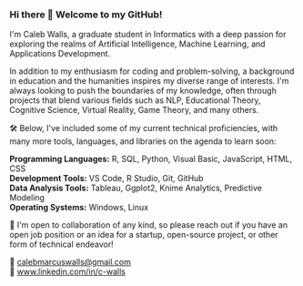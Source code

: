 ### Hi there 👋 Welcome to my GitHub!

I'm Caleb Walls, a graduate student in Informatics with a deep passion for exploring the realms of Artificial Intelligence, Machine Learning, and Applications Development.

In addition to my enthusiasm for coding and problem-solving, a background in education and the humanities inspires my diverse range of interests. I'm always looking to push the boundaries of my knowledge, often through projects that blend various fields such as NLP, Educational Theory, Cognitive Science, Virtual Reality, Game Theory, and many others. <br>


🛠️ Below, I've included some of my current technical proficiencies, with many more tools, languages, and libraries on the agenda to learn soon:

<b>Programming Languages:</b> R, SQL, Python, Visual Basic, JavaScript, HTML, CSS <br>
<b>Development Tools:</b> VS Code, R Studio, Git, GitHub <br>
<b>Data Analysis Tools:</b> Tableau, Ggplot2, Knime Analytics, Predictive Modeling <br>
<b>Operating Systems:</b> Windows, Linux <br>


🚀 I'm open to collaboration of any kind, so please reach out if you have an open job position or an idea for a startup, open-source project, or other form of technical endeavor!

  📧 calebmarcuswalls@gmail.com <br>
  🔗 www.linkedin.com/in/c-walls


<!-- Add:
    Currently learning
    Currently working on
    Projects
-->

